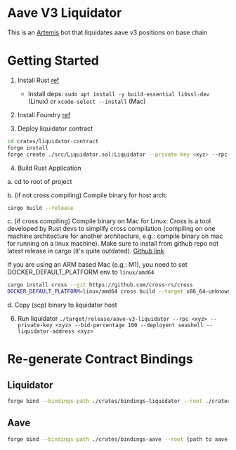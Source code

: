 # Aave V3 Liquidator

This is an [Artemis](https://github.com/paradigmxyz/artemis) bot that liquidates aave v3 positions on base chain

# Getting Started

1. Install Rust [ref](https://doc.rust-lang.org/book/ch01-01-installation.html)
    - Install deps: `sudo apt install -y build-essential libssl-dev` (Linux) or `xcode-select --install` (Mac)

3. Install Foundry [ref](https://book.getfoundry.sh/getting-started/installation)

3. Deploy liquidator contract
```bash
cd crates/liquidator-contract
forge install
forge create ./src/Liquidator.sol:Liquidator --private-key <xyz> --rpc-url <xyz>
```

4. Build Rust Application

a. cd to root of project

b. (if not cross compiling) Compile binary for host arch: 
```bash
cargo build --release
```

c. (if cross compiling) Compile binary on Mac for Linux: 
Cross is a tool developed by Rust devs to simplify cross compilation (compiling on one machine architecture for another architecture, e.g.: compile binary on mac for running on a linux machine). Make sure to install from github repo not latest release in cargo (it's quite outdated). [Github link](https://github.com/cross-rs/cross)

If you are using an ARM based Mac (e.g.: M1), you need to set DOCKER_DEFAULT_PLATFORM env to `linux/amd64`

```bash
cargo install cross --git https://github.com/cross-rs/cross
DOCKER_DEFAULT_PLATFORM=linux/amd64 cross build --target x86_64-unknown-linux-gnu --release
```

d. Copy (scp) binary to liquidator host

6. Run liquidator
`./target/release/aave-v3-liquidator --rpc <xyz> --private-key <xyz> --bid-percentage 100 --deployent seashell --liquidator-address <xyz>`


# Re-generate Contract Bindings

## Liquidator
```bash
forge bind --bindings-path ./crates/bindings-liquidator --root ./crates/liquidator-contract --crate-name bindings-liquidator --overwrite
```

## Aave
```bash
forge bind --bindings-path ./crates/bindings-aave --root {path to aave-v3-core} --crate-name bindings-aave --overwrite
```